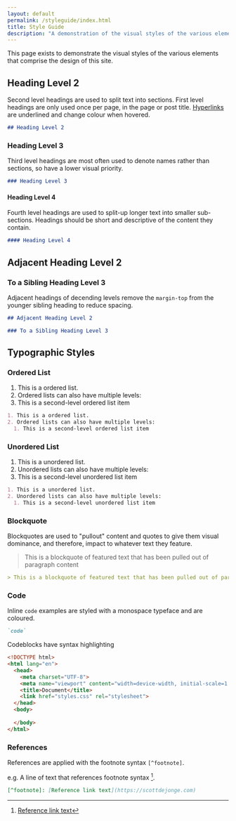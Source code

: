 ```yaml
---
layout: default
permalink: /styleguide/index.html
title: Style Guide
description: "A demonstration of the visual styles of the various elements that comprise the design of this site including headings & typographic styles."
---
```


This page exists to demonstrate the visual styles of the various elements that comprise the design of this site.

## Heading Level 2

Second level headings are used to split text into sections. First level headings are only used once per page, in the page or post title. [Hyperlinks](/styleguide) are underlined and change colour when hovered.

```markdown
## Heading Level 2
```

### Heading Level 3

Third level headings are most often used to denote names rather than sections, so have a lower visual priority.

```markdown
### Heading Level 3
```

#### Heading Level 4

Fourth level headings are used to split-up longer text into smaller sub-sections. Headings should be short and descriptive of the content they contain.

```markdown
#### Heading Level 4
```

## Adjacent Heading Level 2

### To a Sibling Heading Level 3

Adjacent headings of decending levels remove the `margin-top` from the younger sibling heading to reduce spacing.

```markdown
## Adjacent Heading Level 2

### To a Sibling Heading Level 3
```

## Typographic Styles

### Ordered List

1. This is a ordered list.
2. Ordered lists can also have multiple levels:
  1. This is a second-level ordered list item

```markdown
1. This is a ordered list.
2. Ordered lists can also have multiple levels:
  1. This is a second-level ordered list item
```

### Unordered List

1. This is a unordered list.
2. Unordered lists can also have multiple levels:
  1. This is a second-level unordered list item

```markdown
1. This is a unordered list.
2. Unordered lists can also have multiple levels:
  1. This is a second-level unordered list item
```

### Blockquote

Blockquotes are used to "pullout" content and quotes to give them visual dominance, and therefore, impact to whatever text they feature.

> This is a blockquote of featured text that has been pulled out of paragraph content

```markdown
> This is a blockquote of featured text that has been pulled out of paragraph content
```

### Code

Inline `code` examples are styled with a monospace typeface and are coloured.

```markdown
`code`
```

Codeblocks have syntax highlighting

```html
<!DOCTYPE html>
<html lang="en">
  <head>
    <meta charset="UTF-8">
    <meta name="viewport" content="width=device-width, initial-scale=1.0">
    <title>Document</title>
    <link href="styles.css" rel="stylesheet">
  </head>
  <body>
    
  </body>
</html>
```

### References

References are applied with the footnote syntax `[^footnote]`.

e.g. A line of text that references footnote syntax [^footnote].

[^footnote]: [Reference link text](https://scottdejonge.com)

```markdown
[^footnote]: [Reference link text](https://scottdejonge.com)
```
